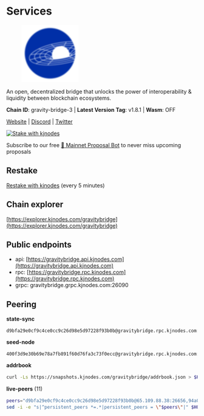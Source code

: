 # Services

<figure><img src="https://raw.githubusercontent.com/kj89/cosmos-images/main/logos/gravitybridge.png" width="150" alt=""><figcaption></figcaption></figure>

An open, decentralized bridge that unlocks the power of  interoperability & liquidity between blockchain ecosystems.

**Chain ID**: gravity-bridge-3 | **Latest Version Tag**: v1.8.1 | **Wasm**: OFF

[Website](https://www.gravitybridge.net) | [Discord](https://discord.gg/ARV8dTSjAk) | [Twitter](https://twitter.com/gravity_bridge)

[![Stake with kjnodes](https://i.ibb.co/cr44Q8j/button-stake-with-kjnodes.png)](https://restake.app/gravitybridge/gravityvaloper1nw3uavthnjwsgrrjzav2wdg9m0pw7k4fc7hvlz)

Subscribe to our free [🤖 Mainnet Proposal Bot](https://t.me/kjnodes_proposal_bot) to never miss upcoming proposals

## Restake

[Restake with kjnodes](https://restake.app/gravitybridge/gravityvaloper1nw3uavthnjwsgrrjzav2wdg9m0pw7k4fc7hvlz) (every 5 minutes)
## Chain explorer
[https://explorer.kjnodes.com/gravitybridge](https://explorer.kjnodes.com/gravitybridge)

## Public endpoints

* api: [https://gravitybridge.api.kjnodes.com](https://gravitybridge.api.kjnodes.com)
* rpc: [https://gravitybridge.rpc.kjnodes.com](https://gravitybridge.rpc.kjnodes.com)
* grpc: gravitybridge.grpc.kjnodes.com:26090

## Peering

**state-sync**

```text
d9bfa29e0cf9c4ce0cc9c26d98e5d97228f93b0b@gravitybridge.rpc.kjnodes.com:26656
```

**seed-node**

```text
400f3d9e30b69e78a7fb891f60d76fa3c73f0ecc@gravitybridge.rpc.kjnodes.com:26659
```

**addrbook**
```bash
curl -Ls https://snapshots.kjnodes.com/gravitybridge/addrbook.json > $HOME/.gravity/config/addrbook.json
```

**live-peers** (11)
```bash
peers="d9bfa29e0cf9c4ce0cc9c26d98e5d97228f93b0b@65.109.88.38:26656,94a09a149acbaf7435d8d4082fd6100598e1fee0@157.90.5.119:26656,ef05d5aca4398f4b217b9bbf08729a1338c67eeb@142.132.193.186:36656,da401c011881747aa47b7348349edfc855794ba2@74.208.108.68:26656,c4385ec685f08dfd635df6d21be9dfbdfdb52896@161.97.182.71:26656,162d548d72d99f28478f85abb8926b52b8c9d362@65.109.88.107:36656,ebec44e3e1558ade2487336f6d8d9d75954d3d8b@95.217.193.177:26656,9a8c4af7574a5d1fcd5e89f755348c7b6df3b4be@142.132.158.93:14256,70ff1535443969705182c9473cc66773fbc12c09@15.235.13.145:26656,5ad3fe86b1214e1f5c897d23a2863fb46bdfc1f7@185.16.38.165:14256,ddf8f9ff250f760228c667d256d16ed4f1880c27@65.109.43.75:27010"
sed -i -e "s|^persistent_peers *=.*|persistent_peers = \"$peers\"|" $HOME/.gravity/config/config.toml
```
